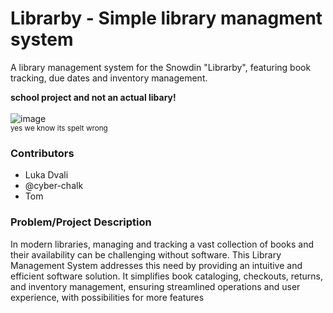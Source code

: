 # Librarby - Simple library managment system
A library management system for the Snowdin "Librarby", featuring book tracking, due dates and inventory management.

<strong> school project and not an actual libary! </strong> </br> </br>
![image](https://github.com/user-attachments/assets/72eadc90-399b-4306-8950-8f5c7396f9f5) </br>
<sub>yes we know its spelt wrong</sub>
### Contributors
- Luka Dvali
- @cyber-chalk
- Tom

### Problem/Project Description
In modern libraries, managing and tracking a vast collection of books and their availability can be challenging without software. This Library Management System addresses this need by providing an intuitive and efficient software solution. It simplifies book cataloging, checkouts, returns, and inventory management, ensuring streamlined operations and user experience, with possibilities for more features
